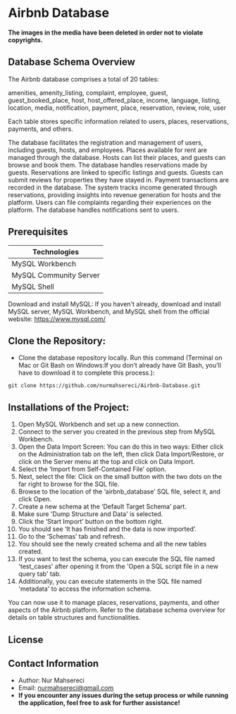 # Airbnb Database 

**The images in the media have been deleted in order not to violate copyrights.**

## Database Schema Overview

The Airbnb database comprises a total of 20 tables:

amenities, amenity_listing, complaint, employee, guest, guest_booked_place, host, host_offered_place, income, language, listing, location, media, notification, payment, place, reservation, review, role, user

Each table stores specific information related to users, places, reservations, payments, and others.

The database facilitates the registration and management of users, including guests, hosts, and employees. Places available for rent are managed through the database. Hosts can list their places, and guests can browse and book them. The database handles reservations made by guests. Reservations are linked to specific listings and guests. Guests can submit reviews for properties they have stayed in. Payment transactions are recorded in the database. The system tracks income generated through reservations, providing insights into revenue generation for hosts and the platform. Users can file complaints regarding their experiences on the platform. The database handles notifications sent to users.


## Prerequisites

| Technologies                |
|-----------------------------|
| MySQL Workbench             |
| MySQL Community Server      |
| MySQL Shell                 |


Download and install MySQL: If you haven't already, download and install MySQL server, MySQL Workbench, and MySQL shell from the official website: https://www.mysql.com/

## Clone the Repository:
- Clone the database repository locally. Run this command (Terminal on Mac or Git Bash on Windows:If you don’t already have Git Bash, you’ll have to download it to complete this process.):

```
git clone https://github.com/nurmahsereci/Airbnb-Database.git
```

## Installations of the Project:

1. Open MySQL Workbench and set up a new connection.
2. Connect to the server you created in the previous step from MySQL Workbench.
3. Open the Data Import Screen: You can do this in two ways: Either click on the Administration tab on the left, then click Data Import/Restore, or click on the Server menu at the top and click on Data Import.
4. Select the ‘Import from Self-Contained File’ option.
5. Next, select the file: Click on the small button with the two dots on the far right to browse for the SQL file.
6. Browse to the location of the ‘airbnb_database’ SQL file, select it, and click Open.
7. Create a new schema at the ‘Default Target Schema’ part.
8. Make sure 'Dump Structure and Data' is selected.
9. Click the ‘Start Import’ button on the bottom right.
10. You should see ‘It has finished and the data is now imported’.
11. Go to the ‘Schemas’ tab and refresh.
12. You should see the newly created schema and all the new tables created.
13. If you want to test the schema, you can execute the SQL file named 'test_cases' after opening it from the 'Open a SQL script file in a new query tab' tab.
14. Additionally, you can execute statements in the SQL file named 'metadata' to access the information schema.

You can now use it to manage places, reservations, payments, and other aspects of the Airbnb platform. Refer to the database schema overview for details on table structures and functionalities.

## License


## Contact Information 
- Author: Nur Mahsereci
- Email: nurmahsereci@gmail.com
- **If you encounter any issues during the setup process or while running the application, feel free to ask for further assistance!**
